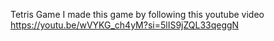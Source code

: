 
Tetris Game
I made this game by following this youtube video 
<a>https://youtu.be/wVYKG_ch4yM?si=5lIS9jZQL33qeggN</a>